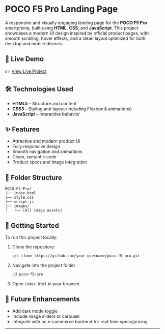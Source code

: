 # POCO F5 Pro Landing Page

A responsive and visually engaging landing page for the **POCO F5 Pro** smartphone, built using **HTML**, **CSS**, and **JavaScript**. This project showcases a modern UI design inspired by official product pages, with smooth scrolling, hover effects, and a clean layout optimized for both desktop and mobile devices.

## 🔗 Live Demo

👉 [View Live Project](https://poco-f5-pro.netlify.app/)

## 🛠️ Technologies Used

* **HTML5** – Structure and content
* **CSS3** – Styling and layout (including Flexbox & animations)
* **JavaScript** – Interactive behavior

## ✨ Features

* Attractive and modern product UI
* Fully responsive design
* Smooth navigation and animations
* Clean, semantic code
* Product specs and image integration

## 📁 Folder Structure

```plaintext
POCO-F5-Pro/
├── index.html
├── style.css
├── script.js
├── images/
│   └── [All image assets]
```

## 🚀 Getting Started

To run this project locally:

1. Clone the repository:

   ```bash
   git clone https://github.com/your-username/poco-f5-pro.git
   ```
2. Navigate into the project folder:

   ```bash
   cd poco-f5-pro
   ```
3. Open `index.html` in your browser.

## 📌 Future Enhancements

* Add dark mode toggle
* Include image sliders or carousel
* Integrate with an e-commerce backend for real-time specs/pricing

---


